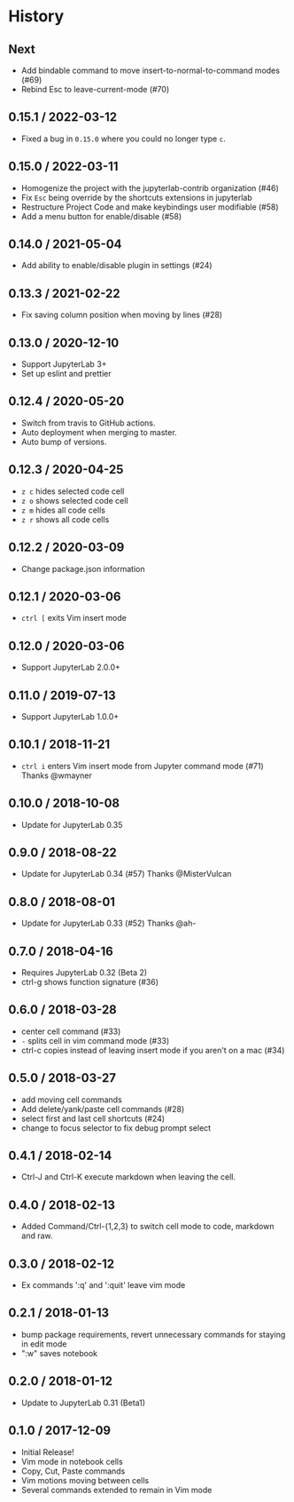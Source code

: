# History

## Next
  * Add bindable command to move insert-to-normal-to-command modes (#69)
  * Rebind Esc to leave-current-mode (#70)

## 0.15.1 / 2022-03-12
  * Fixed a bug in `0.15.0` where you could no longer type `c`.

## 0.15.0 / 2022-03-11

  * Homogenize the project with the jupyterlab-contrib organization (#46)
  * Fix `Esc` being override by the shortcuts extensions in jupyterlab
  * Restructure Project Code and make keybindings user modifiable (#58)
  * Add a menu button for enable/disable (#58)

## 0.14.0 / 2021-05-04

  * Add ability to enable/disable plugin in settings (#24)

## 0.13.3 / 2021-02-22

  * Fix saving column position when moving by lines (#28)

## 0.13.0 / 2020-12-10

  * Support JupyterLab 3+
  * Set up eslint and prettier

## 0.12.4 / 2020-05-20

  * Switch from travis to GitHub actions.
  * Auto deployment when merging to master.
  * Auto bump of versions.

## 0.12.3 / 2020-04-25

  * `z c` hides selected code cell
  * `z o` shows selected code cell
  * `z m` hides all code cells
  * `z r` shows all code cells

## 0.12.2 / 2020-03-09

  * Change package.json information

## 0.12.1 / 2020-03-06

  * `ctrl [` exits Vim insert mode

## 0.12.0 / 2020-03-06

  * Support JupyterLab 2.0.0+

## 0.11.0 / 2019-07-13

  * Support JupyterLab 1.0.0+

## 0.10.1 / 2018-11-21

  * `ctrl i` enters Vim insert mode from Jupyter command mode (#71) Thanks @wmayner

## 0.10.0 / 2018-10-08

  * Update for JupyterLab 0.35

## 0.9.0 / 2018-08-22

  * Update for JupyterLab 0.34 (#57) Thanks @MisterVulcan

## 0.8.0 / 2018-08-01

  * Update for JupyterLab 0.33 (#52) Thanks @ah-

## 0.7.0 / 2018-04-16

  * Requires JupyterLab 0.32 (Beta 2)
  * ctrl-g shows function signature (#36)

## 0.6.0 / 2018-03-28

  * center cell command (#33)
  * `-` splits cell in vim command mode (#33)
  * ctrl-c copies instead of leaving insert mode if you aren't on a mac (#34)

## 0.5.0 / 2018-03-27

  * add moving cell commands
  * Add delete/yank/paste cell commands (#28)
  * select first and last cell shortcuts (#24)
  * change to focus selector to fix debug prompt select

## 0.4.1 / 2018-02-14

  * Ctrl-J and Ctrl-K execute markdown when leaving the cell.

## 0.4.0 / 2018-02-13

  * Added Command/Ctrl-{1,2,3} to switch cell mode to code, markdown and raw.

## 0.3.0 / 2018-02-12

  * Ex commands ':q' and ':quit' leave vim mode

## 0.2.1 / 2018-01-13

  * bump package requirements, revert unnecessary commands for staying in edit mode
  * ":w" saves notebook

## 0.2.0 / 2018-01-12

  * Update to JupyterLab 0.31 (Beta1)

## 0.1.0 / 2017-12-09

  * Initial Release!
  * Vim mode in notebook cells
  * Copy, Cut, Paste commands
  * Vim motions moving between cells
  * Several commands extended to remain in Vim mode
